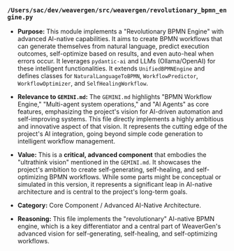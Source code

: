 ### `/Users/sac/dev/weavergen/src/weavergen/revolutionary_bpmn_engine.py`

*   **Purpose:** This module implements a "Revolutionary BPMN Engine" with advanced AI-native capabilities. It aims to create BPMN workflows that can generate themselves from natural language, predict execution outcomes, self-optimize based on results, and even auto-heal when errors occur. It leverages `pydantic-ai` and LLMs (Ollama/OpenAI) for these intelligent functionalities. It extends `UnifiedBPMNEngine` and defines classes for `NaturalLanguageToBPMN`, `WorkflowPredictor`, `WorkflowOptimizer`, and `SelfHealingWorkflow`.
*   **Relevance to `GEMINI.md`:** The `GEMINI.md` highlights "BPMN Workflow Engine," "Multi-agent system operations," and "AI Agents" as core features, emphasizing the project's vision for AI-driven automation and self-improving systems. This file directly implements a highly ambitious and innovative aspect of that vision. It represents the cutting edge of the project's AI integration, going beyond simple code generation to intelligent workflow management.
*   **Value:** This is a **critical, advanced component** that embodies the "ultrathink vision" mentioned in the `GEMINI.md`. It showcases the project's ambition to create self-generating, self-healing, and self-optimizing BPMN workflows. While some parts might be conceptual or simulated in this version, it represents a significant leap in AI-native architecture and is central to the project's long-term goals.

*   **Category:** Core Component / Advanced AI-Native Architecture.
*   **Reasoning:** This file implements the "revolutionary" AI-native BPMN engine, which is a key differentiator and a central part of WeaverGen's advanced vision for self-generating, self-healing, and self-optimizing workflows.
